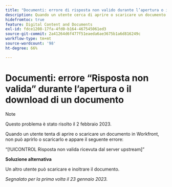 ```yaml
---
title: "Documenti: errore di risposta non valido durante l’apertura o il download di un documento"
description: Quando un utente cerca di aprire o scaricare un documento in Workfront, non può aprirlo o scaricarlo e visualizza un errore
hidefromtoc: true
feature: Digital Content and Documents
exl-id: fdce1208-17fa-4fd0-b164-467545061ed3
source-git-commit: 2a41264d6f477f51eaeda6ae3675b1a6d816249c
workflow-type: tm+mt
source-wordcount: '98'
ht-degree: 66%

---
```


# Documenti: errore “Risposta non valida” durante l’apertura o il download di un documento

<!--This article is on the WF and WFP TOC-->

>[!NOTE]
>
>Questo problema è stato risolto il 2 febbraio 2023.

Quando un utente tenta di aprire o scaricare un documento in Workfront, non può aprirlo o scaricarlo e appare il seguente errore:

“[!UICONTROL Risposta non valida ricevuta dal server upstream]”

**Soluzione alternativa**

Un altro utente può scaricare e inoltrare il documento.

_Segnalato per la prima volta il 23 gennaio 2023._
